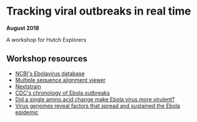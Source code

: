 # Tracking viral outbreaks in real time
**August 2018**

A workshop for Hutch Explorers

## Workshop resources

  - [NCBI's Ebolavirus database](https://www.ncbi.nlm.nih.gov/genomes/VirusVariation/Database/nph-select.cgi?taxid=186536)
  - [Multiple sequence alignment viewer](http://msa.biojs.net/)
  - [Nextstrain](http://nextstrain.org)
  - [CDC's chronology of Ebola outbreaks](https://www.cdc.gov/vhf/ebola/history/chronology.html)
  - [Did a single amino acid change make Ebola virus more virulent?](https://bedford.io/papers/bedford-ebola-gp82-adaptation/)
  - [Virus genomes reveal factors that spread and sustained the Ebola epidemic](https://bedford.io/papers/dudas-ebola-epidemic-spread/)
